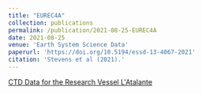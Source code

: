 ```yaml
---
title: "EUREC4A"
collection: publications
permalink: /publication/2021-08-25-EUREC4A
date: 2021-08-25
venue: 'Earth System Science Data'
paperurl: 'https://doi.org/10.5194/essd-13-4067-2021'
citation: 'Stevens et al (2021).'
---
```

[CTD Data for the Research Vessel L'Atalante](https://www.seanoe.org/data/00679/79096/)

